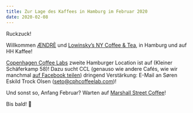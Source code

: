 ```yaml
---
title: Zur Lage des Kaffees in Hamburg im Februar 2020
date: 2020-02-08
---
```


Ruckzuck!

Willkommen [ÆNDRÈ](/cafes/aendre/) und [Lowinsky’s NY Coffee & Tea](/cafes/lowinskys/), in Hamburg und auf HH Kaffee!

[Copenhagen Coffee Labs](/cafes/copenhagen-coffee-lab/) zweite Hamburger Location ist auf (Kleiner Schäferkamp 58)! Dazu sucht CCL (genauso wie andere Cafés, wie wir manchmal [auf Facebook teilen](https://www.facebook.com/hhkaffeecom)) dringend Verstärkung: E-Mail an Søren Eskild Trock Olsen ([seto@cphcoffeelab.com](mailto:seto@cphcoffeelab.com))!

Und sonst so, Anfang Februar? Warten auf [Marshall Street Coffee](https://www.instagram.com/marshall.street.coffee/)!

Bis bald! 🤠